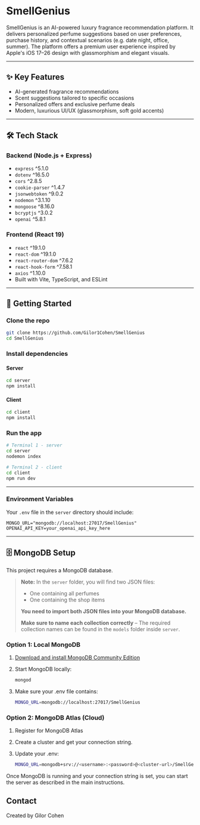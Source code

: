 # SmellGenius

SmellGenius is an AI-powered luxury fragrance recommendation platform. It delivers personalized perfume suggestions based on user preferences, purchase history, and contextual scenarios (e.g. date night, office, summer). The platform offers a premium user experience inspired by Apple's iOS 17–26 design with glassmorphism and elegant visuals.

---

## ✨ Key Features

- AI-generated fragrance recommendations
- Scent suggestions tailored to specific occasions
- Personalized offers and exclusive perfume deals
- Modern, luxurious UI/UX (glassmorphism, soft gold accents)

---

## 🛠 Tech Stack

### Backend (Node.js + Express)

- `express` ^5.1.0
- `dotenv` ^16.5.0
- `cors` ^2.8.5
- `cookie-parser` ^1.4.7
- `jsonwebtoken` ^9.0.2
- `nodemon` ^3.1.10
- `mongoose` ^8.16.0
- `bcryptjs` ^3.0.2
- `openai` ^5.8.1

### Frontend (React 19)

- `react` ^19.1.0
- `react-dom` ^19.1.0
- `react-router-dom` ^7.6.2
- `react-hook-form` ^7.58.1
- `axios` ^1.10.0
- Built with Vite, TypeScript, and ESLint

---

## 🚀 Getting Started

### Clone the repo

```bash
git clone https://github.com/Gilor1Cohen/SmellGenius
cd SmellGenius
```

### Install dependencies

#### Server

```bash
cd server
npm install
```

#### Client

```bash
cd client
npm install
```

### Run the app

```bash
# Terminal 1 - server
cd server
nodemon index

# Terminal 2 - client
cd client
npm run dev
```

---

### Environment Variables

Your `.env` file in the `server` directory should include:

```env
MONGO_URL="mongodb://localhost:27017/SmellGenius"
OPENAI_API_KEY=your_openai_api_key_here
```

---

## 🗄️ MongoDB Setup

This project requires a MongoDB database.

> **Note:**
> In the `server` folder, you will find two JSON files:
>
> - One containing all perfumes
> - One containing the shop items
>
> **You need to import both JSON files into your MongoDB database.**
>
> **Make sure to name each collection correctly** –
> The required collection names can be found in the `models` folder inside `server`.

### Option 1: Local MongoDB

1. [Download and install MongoDB Community Edition](https://www.mongodb.com/try/download/community)

2. Start MongoDB locally:

   ```bash
   mongod
   ```

3. Make sure your .env file contains:
   ```bash
   MONGO_URL=mongodb://localhost:27017/SmellGenius
   ```

### Option 2: MongoDB Atlas (Cloud)

1. Register for MongoDB Atlas

2. Create a cluster and get your connection string.

3. Update your .env:
   ```bash
   MONGO_URL=mongodb+srv://<username>:<password>@<cluster-url>/SmellGenius
   ```

Once MongoDB is running and your connection string is set, you can start the server as described in the main instructions.

## Contact

Created by Gilor Cohen
